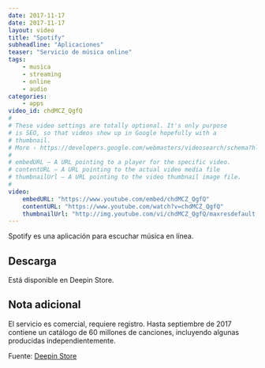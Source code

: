 ```yaml
---
date: 2017-11-17
date: 2017-11-17
layout: video
title: "Spotify"
subheadline: "Aplicaciones"
teaser: "Servicio de música online"
tags:
    - musica
    - streaming
    - online
    - audio
categories:
    - apps
video_id: chdMCZ_QgfQ
#
# These video settings are totally optional. It's only purpose
# is SEO, so that videos show up in Google hopefully with a
# thumbnail.
# More › https://developers.google.com/webmasters/videosearch/schema?hl=en&rd=1
#
# embedURL – A URL pointing to a player for the specific video.
# contentURL – A URL pointing to the actual video media file
# thumbnailUrl – A URL pointing to the video thumbnail image file.
#
video:
    embedURL: "https://www.youtube.com/embed/chdMCZ_QgfQ"
    contentURL: "https://www.youtube.com/watch?v=chdMCZ_QgfQ"
    thumbnailUrl: "http://img.youtube.com/vi/chdMCZ_QgfQ/maxresdefault.jpg"
---
```

<!--more-->

Spotify es una aplicación para escuchar música en línea.

## Descarga

Está disponible en Deepin Store.

## Nota adicional

El servicio es comercial, requiere registro. Hasta septiembre de 2017 contiene un catálogo de 60 millones de canciones, incluyendo algunas producidas independientemente.

Fuente: [Deepin Store](http://appstore.deepin.org/app/spotify-client)
